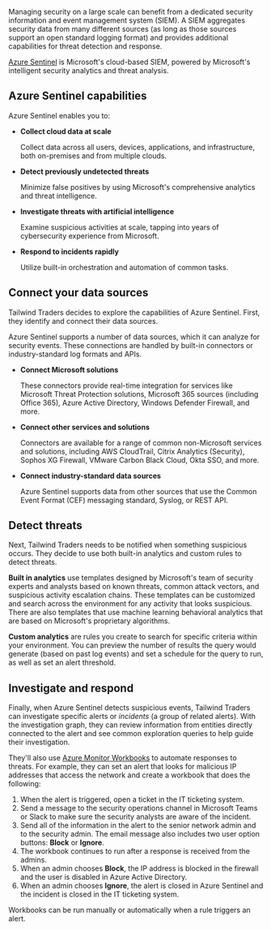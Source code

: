 Managing security on a large scale can benefit from a dedicated security information and event management system (SIEM). A SIEM aggregates security data from many different sources (as long as those sources support an open standard logging format) and provides additional capabilities for threat detection and response.

[Azure Sentinel](https://azure.microsoft.com/services/azure-sentinel/?azure-portal=true) is Microsoft's cloud-based SIEM, powered by Microsoft's intelligent security analytics and threat analysis.

## Azure Sentinel capabilities

Azure Sentinel enables you to:

+ **Collect cloud data at scale**

    Collect data across all users, devices, applications, and infrastructure, both on-premises and from multiple clouds.
+ **Detect previously undetected threats**

    Minimize false positives by using Microsoft's comprehensive analytics and threat intelligence.
+ **Investigate threats with artificial intelligence** 

    Examine suspicious activities at scale, tapping into years of cybersecurity experience from Microsoft.
+ **Respond to incidents rapidly**

    Utilize built-in orchestration and automation of common tasks.

## Connect your data sources

Tailwind Traders decides to explore the capabilities of Azure Sentinel. First, they identify and connect their data sources.

Azure Sentinel supports a number of data sources, which it can analyze for security events. These connections are handled by built-in connectors or industry-standard log formats and APIs.

+ **Connect Microsoft solutions**

    These connectors provide real-time integration for services like Microsoft Threat Protection solutions, Microsoft 365 sources (including Office 365), Azure Active Directory, Windows Defender Firewall, and more.
+ **Connect other services and solutions**

    Connectors are available for a range of common non-Microsoft services and solutions, including AWS CloudTrail, Citrix Analytics (Security), Sophos XG Firewall, VMware Carbon Black Cloud, Okta SSO, and more.
+ **Connect industry-standard data sources**

    Azure Sentinel supports data from other sources that use the Common Event Format (CEF) messaging standard, Syslog, or REST API.

## Detect threats

Next, Tailwind Traders needs to be notified when something suspicious occurs. They decide to use both built-in analytics and custom rules to detect threats.

**Built in analytics** use templates designed by Microsoft's team of security experts and analysts based on known threats, common attack vectors, and suspicious activity escalation chains. These templates can be customized and search across the environment for any activity that looks suspicious. There are also templates that use machine learning behavioral analytics that are based on Microsoft's proprietary algorithms.

**Custom analytics** are rules you create to search for specific criteria within your environment. You can preview the number of results the query would generate (based on past log events) and set a schedule for the query to run, as well as set an alert threshold.

## Investigate and respond

Finally, when Azure Sentinel detects suspicious events, Tailwind Traders can investigate specific alerts or *incidents* (a group of related alerts). With the investigation graph, they can review information from entities directly connected to the alert and see common exploration queries to help guide their investigation.

They'll also use [Azure Monitor Workbooks](https://docs.microsoft.com/azure/azure-monitor/platform/workbooks-overview/?azure-portal=true) to automate responses to threats. For example, they can set an alert that looks for malicious IP addresses that access the network and create a workbook that does the following:

1. When the alert is triggered, open a ticket in the IT ticketing system.
1. Send a message to the security operations channel in Microsoft Teams or Slack to make sure the security analysts are aware of the incident.
1. Send all of the information in the alert to the senior network admin and to the security admin. The email message also includes two user option buttons: **Block** or **Ignore**.
1. The workbook continues to run after a response is received from the admins.
1. When an admin chooses **Block**, the IP address is blocked in the firewall and the user is disabled in Azure Active Directory.
1. When an admin chooses **Ignore**, the alert is closed in Azure Sentinel and the incident is closed in the IT ticketing system.

Workbooks can be run manually or automatically when a rule triggers an alert.

